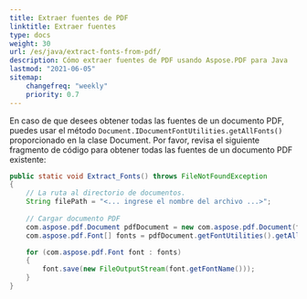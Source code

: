 ```yaml
---
title: Extraer fuentes de PDF 
linktitle: Extraer fuentes
type: docs
weight: 30
url: /es/java/extract-fonts-from-pdf/
description: Cómo extraer fuentes de PDF usando Aspose.PDF para Java
lastmod: "2021-06-05"
sitemap:
    changefreq: "weekly"
    priority: 0.7
---
```


En caso de que desees obtener todas las fuentes de un documento PDF, puedes usar el método `Document.IDocumentFontUtilities.getAllFonts()` proporcionado en la clase Document. Por favor, revisa el siguiente fragmento de código para obtener todas las fuentes de un documento PDF existente:

```java
public static void Extract_Fonts() throws FileNotFoundException
{
    // La ruta al directorio de documentos.
    String filePath = "<... ingrese el nombre del archivo ...>";
    
    // Cargar documento PDF
    com.aspose.pdf.Document pdfDocument = new com.aspose.pdf.Document(filePath);
    com.aspose.pdf.Font[] fonts = pdfDocument.getFontUtilities().getAllFonts();

    for (com.aspose.pdf.Font font : fonts)
    {
        font.save(new FileOutputStream(font.getFontName()));
    }
}
```